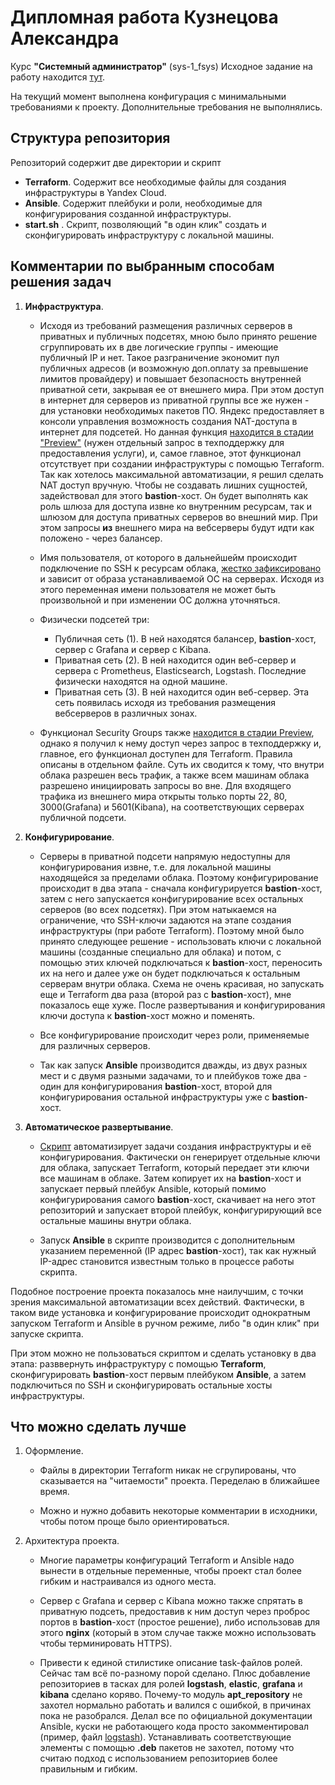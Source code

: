 # Дипломная работа Кузнецова Александра
Курс **"Системный администратор"** (sys-1_fsys)
Исходное задание на работу находится [тут](https://github.com/netology-code/sys-diplom/blob/main/README.md).

На текущий момент выполнена конфигурация с минимальными требованиями к проекту. Дополнительные требования не выполнялись.

## Структура репозитория
Репозиторий содержит две директории и скрипт
- **Terraform**. Содержит все необходимые файлы для создания инфраструктуры в Yandex Cloud.
- **Ansible**. Содержит плейбуки и роли, необходимые для конфигурирования созданной инфраструктуры.
- **start.sh** . Скрипт, позволяющий "в один клик" создать и сконфигурировать инфраструктуру с локальной машины.

## Комментарии по выбранным способам решения задач
1. **Инфраструктура**.

    * Исходя из требований размещения различных серверов в приватных и публичных подсетях, мною было принято решение сгруппировать их в две логические группы - имеющие публичный IP и нет. Такое разграничение экономит пул публичных адресов (и возможную доп.оплату за превышение лимитов провайдеру) и повышает безопасность внутренней приватной сети, закрывая ее от внешнего мира.
    При этом доступ в интернет для серверов из приватной группы все же нужен - для установки необходимых пакетов ПО. Яндекс предоставляет в консоли управления возможность создания NAT-доступа в интернет для подсетей. Но данная функция [находится в стадии "Preview"](https://cloud.yandex.ru/docs/vpc/operations/enable-nat) (нужен отдельный запрос в техподдержку для предоставления услуги), и, самое главное, этот функционал отсутствует при создании инфраструктуры с помощью Terraform.
    Так как хотелось максимальной автоматизации, я решил сделать NAT доступ вручную. Чтобы не создавать лишних сущностей, задействовал для этого **bastion**-хост. Он будет выполнять как роль шлюза для доступа извне ко внутренним ресурсам, так и шлюзом для доступа приватных серверов во внешний мир. При этом запросы **из** внешнего мира на вебсерверы будут идти как положено - через балансер.
    
    * Имя пользователя, от которого в дальнейшейм происходит подключение по SSH к ресурсам облака, [жестко зафиксировано](https://cloud.yandex.ru/docs/compute/concepts/vm-metadata) и зависит от образа устанавливаемой ОС на серверах. Исходя из этого переменная имени пользователя не может быть произвольной и при изменении ОС должна уточняться.
    
    * Физически подсетей три:
        - Публичная сеть (1). В ней находятся балансер, **bastion**-хост, сервер с Grafana и сервер с Kibana.
        - Приватная сеть (2). В ней находится один веб-сервер и сервера с Prometheus, Elasticsearch, Logstash. Последние физически находятся на одной машине.
        - Приватная сеть (3). В ней находится один веб-сервер. Эта сеть появилась исходя из требования размещения вебсерверов в различных зонах.
    
    * Функционал Security Groups также [находится в стадии Preview](https://cloud.yandex.ru/docs/vpc/operations/security-group-create), однако я получил к нему доступ через запрос в техподдержку и, главное, его функционал доступен для Terraform. Правила описаны в отдельном файле. Суть их сводится к тому, что внутри облака разрешен весь трафик, а также всем машинам облака разрешено инициировать запросы во вне. Для входящего трафика из внешнего мира открыты только порты 22, 80, 3000(Grafana) и 5601(Kibana), на соответствующих серверах публичной подсети.
    
2. **Конфигурирование**.

    * Серверы в приватной подсети напрямую недоступны для конфигурирования извне, т.е. для локальной машины находящейся за пределами облака. Поэтому конфигурирование происходит в два этапа - сначала конфигурируется **bastion**-хост, затем с него запускается конфигурирование всех остальных серверов (во всех подсетях). При этом натыкаемся на ограничение, что SSH-ключи задаются на этапе создания инфраструктуры (при работе Terraform). Поэтому мной было принято следующее решение - использовать ключи с локальной машины (созданные специально для облака) и потом, с помощью этих ключей подключаться к **bastion**-хост, переносить их на него и далее уже он будет подключаться к остальным серверам внутри облака. Схема не очень красивая, но запускать еще и Terraform два раза (второй раз с **bastion**-хост), мне показалось еще хуже. После развертывания и конфигурирования ключи доступа к **bastion**-хост можно и поменять.

    * Все конфигурирование происходит через роли, применяемые для различных серверов.
    
    * Так как запуск **Ansible** производится дважды, из двух разных мест и с двумя разными задачами, то и плейбуков тоже два - один для конфигурирования **bastion**-хост, второй для конфигурирования остальной инфраструктуры уже с **bastion**-хост.

3. **Автоматическое развертывание**.

    * [Скрипт](https://github.com/izhatomic/NG/blob/master/start.sh) автоматизирует задачи создания инфраструктуры и её конфигурирования. Фактически он генерирует отдельные ключи для облака, запускает Terraform, который передает эти ключи все машинам в облаке. Затем копирует их на **bastion**-хост и запускает первый плейбук Ansible, который помимо конфигурирования самого **bastion**-хост, скачивает на него этот репозиторий и запускает второй плейбук, конфигурирующий все остальные машины внутри облака.

    * Запуск **Ansible** в скрипте производится с дополнительным указанием переменной (IP адрес **bastion**-хост), так как нужный IP-адрес становится известным только в процессе работы скрипта.
    
Подобное построение проекта показалось мне наилучшим, с точки зрения максимальной автоматизации всех действий. Фактически, в таком виде установка и конфигурирование происходит однократным запуском Terraform и Ansible в ручном режиме, либо "в один клик" при запуске скрипта.

При этом можно не пользоваться скриптом и сделать установку в два этапа: разввернуть инфраструктуру с помощью **Terraform**, сконфигурировать **bastion**-хост первым плейбуком **Ansible**, а затем подключиться по SSH и сконфигурировать остальные хосты инфраструктуры.

## Что можно сделать лучше
1. Оформление.

    * Файлы в директории Terraform никак не сгрупированы, что сказывается на "читаемости" проекта. Переделаю в ближайшее время.
    
    * Можно и нужно добавить некоторые комментарии в исходники, чтобы потом проще было ориентироваться.
 
2. Архитектура проекта.

    * Многие параметры конфигураций Terraform и Ansible надо вынести в отдельные переменные, чтобы проект стал более гибким и настраивался из одного места.
    
    * Сервер с Grafana и сервер с Kibana можно также спрятать в приватную подсеть, предоставив к ним доступ через проброс портов в **bastion**-хост (простое решение), либо использовав для этого **nginx** (который в этом случае также можно использовать чтобы терминировать HTTPS).
    * Привести к единой стилистике описание task-файлов ролей. Сейчас там всё по-разному порой сделано. Плюс добавление репозиториев в тасках для ролей **logstash**, **elastic**, **grafana** и **kibana** сделано коряво. Почему-то модуль **apt_repository** не захотел нормально работать и валился с ошибкой, в причинах пока не разобрался. Делал все по официальной документации Ansible, куски не работающего кода просто закомментировал (пример, файл [logstash](https://github.com/izhatomic/NG/blob/master/Ansible/roles/logstash/tasks/main.yml)). Устанавливать соответствующие элементы с помощью **.deb** пакетов не захотел, потому что считаю подход с использованием репозиториев более правильным и гибким.
    
